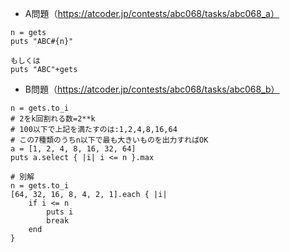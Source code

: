 - A問題（https://atcoder.jp/contests/abc068/tasks/abc068_a）
```
n = gets
puts "ABC#{n}"

もしくは
puts "ABC"+gets
```

- B問題（https://atcoder.jp/contests/abc068/tasks/abc068_b）
```
n = gets.to_i
# 2をk回割れる数=2**k
# 100以下で上記を満たすのは:1,2,4,8,16,64
# この7種類のうちn以下で最も大きいものを出力すればOK
a = [1, 2, 4, 8, 16, 32, 64]
puts a.select { |i| i <= n }.max

# 別解
n = gets.to_i
[64, 32, 16, 8, 4, 2, 1].each { |i|
    if i <= n
        puts i
        break
    end
}
```
